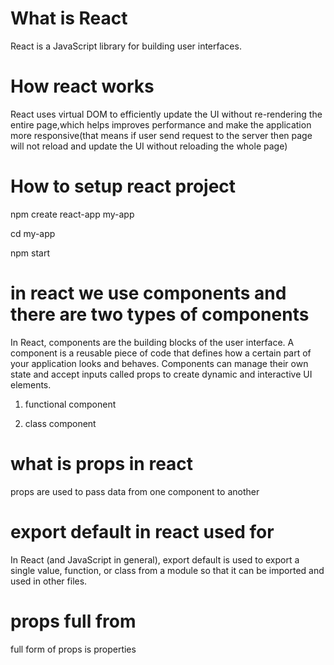 # What is React 

React is a JavaScript library for building user interfaces.

# How react works

React uses virtual DOM to efficiently update the UI without re-rendering the entire page,which helps improves performance and make the application more responsive(that means if user send request to the server then page will not reload and update the UI without reloading the whole page)

# How to setup react project

npm create react-app my-app

cd my-app

npm start


# in react we use components and there are two types of components


In React, components are the building blocks of the user interface. A component is a reusable piece of code that defines how a certain part of your application looks and behaves. Components can manage their own state and accept inputs called props to create dynamic and interactive UI elements.

1) functional component

2) class component

# what is props in react

props are used to pass data from one component to another


# export default in react used for

In React (and JavaScript in general), export default is used to export a single value, function, or class from a module so that it can be imported and used in other files.


# props full from

full form of props is properties
